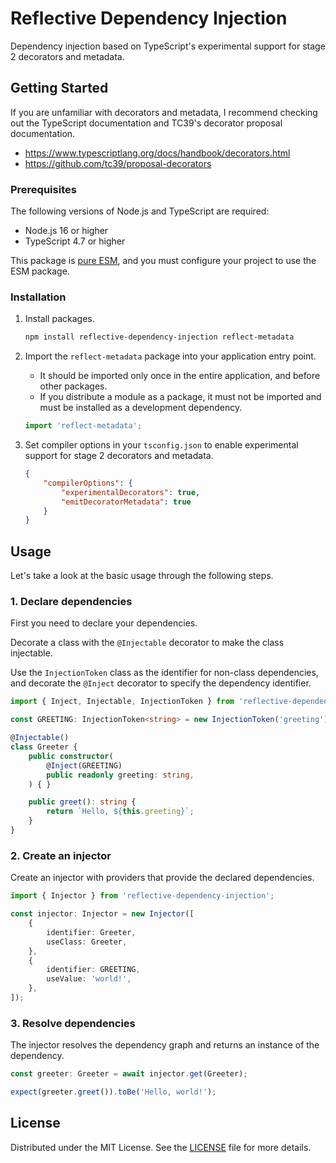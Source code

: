 # Reflective Dependency Injection

Dependency injection based on TypeScript's experimental support for stage 2 decorators and metadata.

## Getting Started

If you are unfamiliar with decorators and metadata, I recommend checking out the TypeScript documentation and TC39's decorator proposal documentation.

- <https://www.typescriptlang.org/docs/handbook/decorators.html>
- <https://github.com/tc39/proposal-decorators>

### Prerequisites

The following versions of Node.js and TypeScript are required:

- Node.js 16 or higher
- TypeScript 4.7 or higher

This package is [pure ESM](https://gist.github.com/sindresorhus/a39789f98801d908bbc7ff3ecc99d99c), and you must configure your project to use the ESM package.

### Installation

1. Install packages.

    ```sh
    npm install reflective-dependency-injection reflect-metadata
    ```

2. Import the `reflect-metadata` package into your application entry point.

    - It should be imported only once in the entire application, and before other packages.
    - If you distribute a module as a package, it must not be imported and must be installed as a development dependency.

    ```typescript
    import 'reflect-metadata';
    ```

3. Set compiler options in your `tsconfig.json` to enable experimental support for stage 2 decorators and metadata.

    ```json
    {
        "compilerOptions": {
            "experimentalDecorators": true,
            "emitDecoratorMetadata": true
        }
    }
    ```

## Usage

Let's take a look at the basic usage through the following steps.

### 1. Declare dependencies

First you need to declare your dependencies.

Decorate a class with the `@Injectable` decorator to make the class injectable.

Use the `InjectionToken` class as the identifier for non-class dependencies, and decorate the `@Inject` decorator to specify the dependency identifier.

```typescript
import { Inject, Injectable, InjectionToken } from 'reflective-dependency-injection';

const GREETING: InjectionToken<string> = new InjectionToken('greeting');

@Injectable()
class Greeter {
    public constructor(
        @Inject(GREETING)
        public readonly greeting: string,
    ) { }

    public greet(): string {
        return `Hello, ${this.greeting}`;
    }
}
```

### 2. Create an injector

Create an injector with providers that provide the declared dependencies.

```typescript
import { Injector } from 'reflective-dependency-injection';

const injector: Injector = new Injector([
    {
        identifier: Greeter,
        useClass: Greeter,
    },
    {
        identifier: GREETING,
        useValue: 'world!',
    },
]);
```

### 3. Resolve dependencies

The injector resolves the dependency graph and returns an instance of the dependency.

```typescript
const greeter: Greeter = await injector.get(Greeter);

expect(greeter.greet()).toBe('Hello, world!');
```

## License

Distributed under the MIT License. See the [LICENSE](https://github.com/choi-jack/reflective-dependency-injection/blob/main/LICENSE) file for more details.

